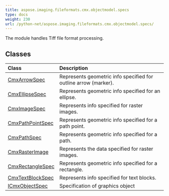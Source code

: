 ```yaml
---
title: aspose.imaging.fileformats.cmx.objectmodel.specs
type: docs
weight: 230
url: /python-net/aspose.imaging.fileformats.cmx.objectmodel.specs/
---
```



The module handles Tiff file format processing.

## **Classes**
| **Class** | **Description** |
| :- | :- |
| [CmxArrowSpec](/imaging/python-net/aspose.imaging.fileformats.cmx.objectmodel.specs/cmxarrowspec/) | Represents geometric info specified for outline arrow (marker). |
| [CmxEllipseSpec](/imaging/python-net/aspose.imaging.fileformats.cmx.objectmodel.specs/cmxellipsespec/) | Represents geometric info specified for an ellipse. |
| [CmxImageSpec](/imaging/python-net/aspose.imaging.fileformats.cmx.objectmodel.specs/cmximagespec/) | Represents info specified for raster images. |
| [CmxPathPointSpec](/imaging/python-net/aspose.imaging.fileformats.cmx.objectmodel.specs/cmxpathpointspec/) | Represents geometric info specified for a path point. |
| [CmxPathSpec](/imaging/python-net/aspose.imaging.fileformats.cmx.objectmodel.specs/cmxpathspec/) | Represents geometric info specified for a path. |
| [CmxRasterImage](/imaging/python-net/aspose.imaging.fileformats.cmx.objectmodel.specs/cmxrasterimage/) | Represents the data specified for raster images. |
| [CmxRectangleSpec](/imaging/python-net/aspose.imaging.fileformats.cmx.objectmodel.specs/cmxrectanglespec/) | Represents geometric info specified for a rectangle. |
| [CmxTextBlockSpec](/imaging/python-net/aspose.imaging.fileformats.cmx.objectmodel.specs/cmxtextblockspec/) | Represents info specified for text blocks. |
| [ICmxObjectSpec](/imaging/python-net/aspose.imaging.fileformats.cmx.objectmodel.specs/icmxobjectspec/) | Specification of graphics object |
